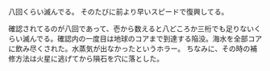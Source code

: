 八回くらい滅んでる。
そのたびに前より早いスピードで復興してる。

確認されてるのが八回であって、壱から数えると八どころか三桁でも足りないくらい滅んでる。確認内の一度目は地球のコアまで到達する陥没。海水を全部コアに飲み尽くされた。水蒸気が出なかったというホラー。
ちなみに、その時の補修方法は火星に逃げてから隕石を穴に落とした。
